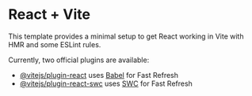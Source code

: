 # React + Vite

This template provides a minimal setup to get React working in Vite with HMR and some ESLint rules.

Currently, two official plugins are available:

- [@vitejs/plugin-react](https://github.com/vitejs/vite-plugin-react/blob/main/packages/plugin-react/README.md) uses [Babel](https://babeljs.io/) for Fast Refresh
- [@vitejs/plugin-react-swc](https://github.com/vitejs/vite-plugin-react-swc) uses [SWC](https://swc.rs/) for Fast Refresh


<!-- Para arrancar el projecto -->
<!-- Arrancar en dos terminales tanto el front como el back -->
<!-- FRONT-END: Instalar npm install y después en la terminal npm run dev -->
<!-- BACK-END: Instalar npm install en el directorio server, después en la terminal nodemon index.js -->

<!-- librerias para instalar -->
<!-- npm install --save @fortawesome/free-brands-svg-icons -->
<!-- npm install react-toastify  -->
<!-- npm i swiper -->
<!-- npm install @mui/material @mui/icons-material @emotion/styled @emotion/react -->
<!-- npm install react-icons -->
<!-- npm install react-redux -->
<!-- npm install react-icons react-image-gallery react-rater -->
<!-- npm install mdb-react-ui-kit -->
<!-- npm install moment -->
<!-- npm install express -->
<!-- npm install dotenv -->
<!-- npm install cors -->

<!-- npm install @stripe/react-stripe-js @stripe/stripe-js -->
<!-- npm install axios -->